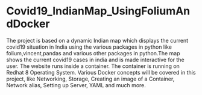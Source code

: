 # Covid19_IndianMap_UsingFoliumAndDocker
The project is based on a dynamic Indian map which displays the current covid19 situation in India using the various packages in python like folium,vincent,pandas and various other packages in python.The map shows the current covid19 cases in india and is made interactive for the user. The website runs inside a container. The container is running on Redhat 8 Operating System. Various Docker concepts will be covered in this project, like Networking, Storage, Creating an image of a Container, Network alias, Setting up Server, YAML and much more.
